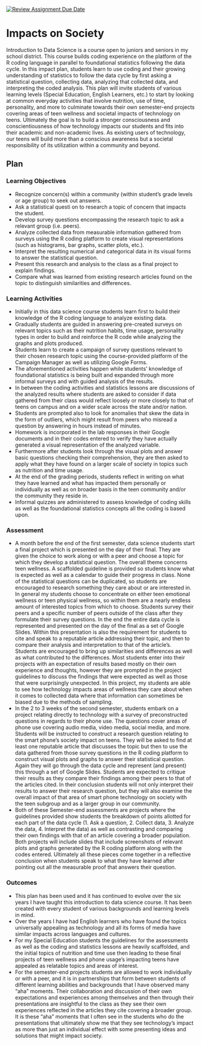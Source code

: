[![Review Assignment Due Date](https://classroom.github.com/assets/deadline-readme-button-24ddc0f5d75046c5622901739e7c5dd533143b0c8e959d652212380cedb1ea36.svg)](https://classroom.github.com/a/ZbDEPIzT)
# Impacts on Society

Introduction to Data Science is a course open to juniors and seniors in my school district. This course builds coding experience on the platform of the R coding language in parallel to foundational statistics following the data cycle. In this impact plan, students learn to use coding and their growing understanding of statistics to follow the data cycle by first asking a statistical question, collecting data, analyzing that collected data, and interpreting the coded analysis. This plan will invite students of various learning levels (Special Education, English Learners, etc.) to start by looking at common everyday activities that involve nutrition, use of time, personality, and more to culminate towards their own semester-end projects covering areas of teen wellness and societal impacts of technology on teens. Ultimately the goal is to build a stronger consciousness and conscientiousness of how technology impacts our students and fits into their academic and non-academic lives. As existing users of technology, our teens will build more than a conscious awareness but a societal responsibility of its utilization within a community and beyond.

## Plan

### Learning Objectives

- Recognize concern(s) within a community (within student’s grade levels or age group) to seek out answers.
- Ask a statistical questi on to research a topic of concern that impacts the student.
- Develop survey questions encompassing the research topic to ask a relevant group (i.e. peers).
- Analyze collected data from measurable information gathered from surveys using the R coding platform to create visual representations (such as histograms, bar graphs, scatter plots, etc.).
- Interpret the resulting numerical and categorical data in its visual forms to answer the statistical question.
- Present this research and analysis to the class as a final project to explain findings.
- Compare what was learned from existing research articles found on the topic to distinguish similarities and differences.


### Learning Activities

- Initially in this data science course students learn first to build their knowledge of the R coding language to analyze existing data.
- Gradually students are guided in answering pre-created surveys on relevant topics such as their nutrition habits, time usage, personality types in order to build and reinforce the R code while analyzing the graphs and plots produced.
- Students learn to create a campaign of survey questions relevant to their chosen research topic using the course-provided platform of the Campaign Manager as well as utilizing Google Forms.
- The aforementioned activities happen while students’ knowledge of foundational statistics is being built and expanded through more informal surveys and with guided analysis of the results.
- In between the coding activities and statistics lessons are discussions of the analyzed results where students are asked to consider if data gathered from their class would reflect loosely or more closely to that of teens on campus and on a wider scale across the state and/or nation.
- Students are prompted also to look for anomalies that skew the data in the form of outliers, which might result from peers who misread a question by answering in hours instead of minutes.
- Homework is incorporated in the lab responses in their Google documents and in their codes entered to verify they have actually generated a visual representation of the analyzed variable. 
- Furthermore after students look through the visual plots and answer basic questions checking their comprehension, they are then asked to apply what they have found on a larger scale of society in topics such as nutrition and time usage.
- At the end of the grading periods, students reflect in writing on what they have learned and what has impacted them personally or individually as well as on broader basis in the teen community and/or the community they reside in.
- Informal quizzes are administered to assess knowledge of coding skills as well as the foundational statistics concepts all the coding is based upon.


### Assessment

- A month before the end of the first semester, data science students start a final project which is presented on the day of their final. They are given the choice to work along or with a peer and choose a topic for which they develop a statistical question. The overall theme concerns teen wellness. A scaffolded guideline is provided so students know what is expected as well as a calendar to guide their progress in class. None of the statistical questions can be duplicated, so students are encouraged to research something they care about or are interested in. In general my students choose to concentrate on either teen emotional wellness or teen physical wellness, so within them are a nearly endless amount of interested topics from which to choose. Students survey their peers and a specific number of peers outside of the class after they formulate their survey questions. In the end the entire data cycle is represented and presented on the day of the final as a set of Google Slides. Within this presentation is also the requirement for students to cite and speak to a reputable article addressing their topic, and then to compare their analysis and interpretation to that of the article’s. Students are encouraged to bring up similarities and differences as well as what contributed to the differences. Most students enter into their projects with an expectation of results based mostly on their own experience and thoughts, however they are prompted in the project guidelines to discuss the findings that were expected as well as those that were surprisingly unexpected. In this project, my students are able to see how technology impacts areas of wellness they care about when it comes to collected data where that information can sometimes be biased due to the methods of sampling. 
- In the 2 to 3 weeks of the second semester, students embark on a project relating directly to technology with a survey of preconstructed questions in regards to their phone use. The questions cover areas of phone use covering audio media, video media, social media, and more. Students will be instructed to construct a research question relating to the smart phone’s society impact on teens. They will be asked to find at least one reputable article that discusses the topic but then to use the data gathered from those survey questions in the R coding platform to construct visual plots and graphs to answer their statistical question. Again they will go through the data cycle and represent (and present) this through a set of Google Slides. Students are expected to critique their results as they compare their findings among their peers to that of the articles cited. In their conclusion students will not only interpret their results to answer their research question, but they will also examine the overall impact of that area of smart phone technology on society with the teen subgroup and as a larger group in our community. 
- Both of these Semester-end assessments are projects where the guidelines provided show students the breakdown of points allotted for each part of the data cycle (1. Ask a question, 2. Collect data, 3. Analyze the data, 4. Interpret the data) as well as contrasting and comparing their own findings with that of an article covering a broader population. Both projects will include slides that include screenshots of relevant plots and graphs generated by the R coding platform along with the codes entered. Ultimately all these pieces come together in a reflective conclusion when students speak to what they have learned after pointing out all the measurable proof that answers their question.


### Outcomes

- This plan has been used and it has continued to evolve over the six years I have taught this introduction to data science course. It has been created with every student of various backgrounds and learning levels in mind.
- Over the years I have had English learners who have found the topics universally appealing as technology and all its forms of media have similar impacts across languages and cultures.
- For my Special Education students the guidelines for the assessments as well as the coding and statistics lessons are heavily scaffolded, and the initial topics of nutrition and time use then leading to these final projects of teen wellness and phone usage’s impacting teens have appealed as relatable topics and areas of interest. 
- For the semester-end projects students are allowed to work individually or with a peer, and it is in partnerships that form between students of different learning abilities and backgrounds that I have observed many “aha” moments. Their collaboration and discussion of their own expectations and experiences among themselves and then through their presentations are insightful to the class as they see their own experiences reflected in the articles they cite covering a broader group. It is these “aha” moments that I often see in the students who do the presentations that ultimately show me that they see technology’s impact as more than just an individual effect with some presenting ideas and solutions that might impact society.

